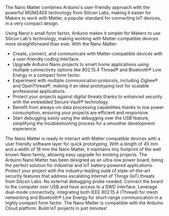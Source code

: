 <FeatureDescription>

The Nano Matter combines Arduino's user-friendly approach with the powerful MGM240S technology from Silicon Labs, making it easier for Makers to work with Matter, a popular standard for connecting IoT devices, in a very compact design.

Using Nano's small form factor, Arduino makes it simpler for Makers to use Silicon Lab's technology, making working with Matter-compatible devices more straightforward than ever. With the Nano Matter:

- Create, connect, and communicate with Matter-compatible devices with a user-friendly coding interface.
- Upgrade Arduino Nano projects to smart home applications using multiple connectivity options like 802.15.4 Thread® and Bluetooth® Low Energy in a compact form factor.
- Experiment with multiple communication protocols, including Zigbee® and OpenThread®, making it an ideal prototyping tool for scalable professional applications.
- Protect your projects against digital threats thanks to enhanced security with the embedded Secure Vault® technology.
- Benefit from always-on data processing capabilities thanks to low power consumption, ensuring your projects are efficient and responsive.
- Start debugging easily using the debugging over the USB feature, simplifying the troubleshooting process for a smoother development experience.


</FeatureDescription>

<FeatureList>
  <Feature title="Matter Ready" image="core">
    The Nano Matter is ready to interact with Matter compatible devices with a user friendly software layer for quick prototyping.
  </Feature>

  <Feature title="Tiny footprint" image="nano-form-factor">
    With a length of 45 mm and a width of 18 mm the Nano Matter, it maintains tiny footprint of the well known Nano family, allowing easy upgrade for existing projects.
  </Feature>

  <Feature title="Low power consumption" image="power">
    The Arduino Nano Matter has been designed as an ultra-low power board, being the perfect solution for industrial and IoT battery-powered applications.
  </Feature>

  <Feature title="Secure Vault® technology enabled" image="crypto-chip">
    Protect your project with the industry-leading suite of state-of-the-art security features that address escalating Internet of Things (IoT) threats from Silicon Labs.
  </Feature>

  <Feature title="Debugging over USB" image="hw-pin">
    No external debugging probe needed. Connect the board to the computer over USB and have access to a SWD interface. 
  </Feature>

  <Feature title="Multiprotocol connectivity" image="wifi-bluetooth">
    Leverage dual-mode connectivity, integrating both IEEE 802.15.4 (Thread) for mesh networking and Bluetooth® Low Energy for short-range communication in a highly compact form factor.
  </Feature>

  <Feature title="Arduino Cloud" image="wifi">
    The Nano Matter is compatible with the Arduino Cloud platform. Build IoT projects in just minutes!
    <FeatureWrapper>
    <FeatureLink title="Go to Platform" url="https://app.arduino.cc/"/>
    </FeatureWrapper>
  </Feature>
</FeatureList>

